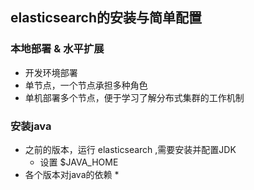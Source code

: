 ## elasticsearch的安装与简单配置

### 本地部署 & 水平扩展

* 开发环境部署
* 单节点，一个节点承担多种角色
* 单机部署多个节点，便于学习了解分布式集群的工作机制

### 安装java

* 之前的版本，运行 elasticsearch ,需要安装并配置JDK
    * 设置 $JAVA_HOME
* 各个版本对java的依赖
    * 

